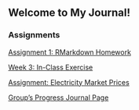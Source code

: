 ## Welcome to My Journal!

### Assignments

[Assignment 1: RMarkdown Homework](BDA-503-W1.html)

[Week 3: In-Class Exercise](Week3_In_Class_Exercise.html)

[Assignment: Electricity Market Prices](Week_3_Electricity_-Market_Analysis.html)

[Group’s Progress Journal Page](https://pjournal.github.io/mef04g-a-k-a-r/)


